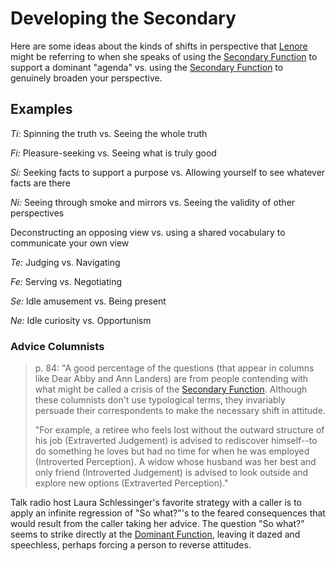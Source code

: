 # Developing the Secondary

Here are some ideas about the kinds of shifts in perspective that [Lenore](../../../../people-and-systems/lenore-thomson.md) might be referring to when she speaks of using the [Secondary Function](./) to support a dominant "agenda" vs. using the [Secondary Function](./) to genuinely broaden your perspective.

## Examples

_Ti:_ Spinning the truth vs. Seeing the whole truth

_Fi:_ Pleasure-seeking vs. Seeing what is truly good

_Si:_ Seeking facts to support a purpose vs. Allowing yourself to see whatever facts are there

_Ni:_ Seeing through smoke and mirrors vs. Seeing the validity of other perspectives

Deconstructing an opposing view vs. using a shared vocabulary to communicate your own view

_Te:_ Judging vs. Navigating

_Fe:_ Serving vs. Negotiating

_Se:_ Idle amusement vs. Being present

_Ne:_ Idle curiosity vs. Opportunism

### Advice Columnists

> p. 84: "A good percentage of the questions (that appear in columns like Dear Abby and Ann Landers) are from people contending with what might be called a crisis of the [Secondary Function](./). Although these columnists don't use typological terms, they invariably persuade their correspondents to make the necessary shift in attitude.
>
> "For example, a retiree who feels lost without the outward structure of his job (Extraverted Judgement) is advised to rediscover himself--to do something he loves but had no time for when he was employed (Introverted Perception). A widow whose husband was her best and only friend (Introverted Judgement) is advised to look outside and explore new options (Extraverted Perception)."

Talk radio host Laura Schlessinger's favorite strategy with a caller is to apply an infinite regression of "So what?"'s to the feared consequences that would result from the caller taking her advice. The question "So what?" seems to strike directly at the [Dominant Function](../dominant-function.md), leaving it dazed and speechless, perhaps forcing a person to reverse attitudes.
